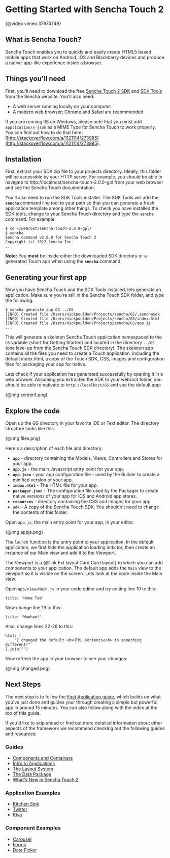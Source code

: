 # Getting Started with Sencha Touch 2

{@video vimeo 37974749}

## What is Sencha Touch?

Sencha Touch enables you to quickly and easily create HTML5 based mobile apps that work on Android, iOS and Blackberry devices and produce a native-app-like experience inside a browser.

## Things you'll need

First, you'll need to download the free [Sencha Touch 2 SDK](http://www.sencha.com/products/touch/download/) and
[SDK Tools](http://www.sencha.com/products/sdk-tools/download) from the Sencha website. You'll also need:

 - A web server running locally on your computer
 - A modern web browser; [Chrome](https://www.google.com/chrome) and [Safari](http://www.apple.com/safari/download/) are recommended

 If you are running IIS on Windows, please note that you must add `application/x-json` as a MIME Type for Sencha Touch to work properly. You can find out how to do that here: [http://stackoverflow.com/a/1121114/273985](http://stackoverflow.com/a/1121114/273985).

## Installation

First, extract your SDK zip file to your projects directory. Ideally, this folder will be accessible by your HTTP server.
For example, you should be able to navigate to http://localhost/sencha-touch-2.0.0-gpl from your web browser and see the
Sencha Touch documentation.

You'll also need to run the SDK Tools installer. The SDK Tools will add the **`sencha`** command line tool to your path
so that you can generate a fresh application template among other things. To check you have installed the SDK tools,
change to your Sencha Touch directory and type the `sencha` command. For example:

    $ cd ~/webroot/sencha-touch-2.0.0-gpl/
    $ sencha
    Sencha Command v2.0.0 for Sencha Touch 2
    Copyright (c) 2012 Sencha Inc.
    ...

__Note:__ You **must** be inside either the downloaded SDK directory or a generated Touch app when using the **`sencha`** command.

## Generating your first app

Now you have Sencha Touch and the SDK Tools installed, lets generate an application. Make sure you're still in the
Sencha Touch SDK folder, and type the following:

    $ sencha generate app GS ../GS
    [INFO] Created file /Users/nickpoulden/Projects/sencha/GS/.senchasdk
    [INFO] Created file /Users/nickpoulden/Projects/sencha/GS/index.html
    [INFO] Created file /Users/nickpoulden/Projects/sencha/GS/app.js
    ...

This will generate a skeleton Sencha Touch application namespaced to the `GS` variable (short for Getting Started) and
located in the directory `../GS` (one level up from the Sencha Touch SDK directory). The skeleton app contains all the
files you need to create a Touch application, including the default index.html, a copy of the Touch SDK, CSS, images and
configuration files for packaging your app for native.

Lets check if your application has generated successfully by opening it in a web browser. Assuming you extracted the SDK
to your webroot folder, you should be able to nativate to `http://localhost/GS` and see the default app:

{@img screen1.png}

## Explore the code

Open up the GS directory in your favorite IDE or Text editor. The directory structure looks like this:

{@img files.png}

Here's a description of each file and directory:

  - **`app`** - directory containing the Models, Views, Controllers and Stores for your app.
  - **`app.js`** - the main Javascript entry point for your app.
  - **`app.json`** - your app configuration file - used by the Builder to create a minified version of your app.
  - **`index.html`** - The HTML file for your app.
  - **`packager.json`** - The configuration file used by the Packager to create native versions of your app for iOS and Android app stores.
  - **`resources`** - directory containing the CSS and Images for your app
  - **`sdk`** - A copy of the Sencha Touch SDK. You shouldn't need to change the contents of this folder.

Open `app.js`, the main entry point for your app, in your editor.

{@img appjs.png}

The `launch` function is the entry point to your application. In the default application, we first hide the application
loading indictor, then create an instance of our Main view and add it to the Viewport.

The Viewport is a {@link Ext.layout.Card Card layout} to which you can add components to your application. The default
app adds the `Main` view to the viewport so it is visible on the screen. Lets look at the code inside the Main view.

Open `app/view/Main.js` in your code editor and try editing line 10 to this:

    title: 'Home Tab'

Now change line 19 to this:

    title: 'Woohoo!'

Also, change lines 22-26 to this:

    html: [
        "I changed the default <b>HTML Contents</b> to something different!"
    ].join("")

Now refresh the app in your browser to see your changes:

{@img changed.png}

## Next Steps

The next step is to follow the [First Application guide](#!/guide/first_app), which builds on what you've
just done and guides your through creating a simple but powerful app in around 15 minutes. You can also follow along
with the video at the top of this guide.

If you'd like to skip ahead or find out more detailed information about other aspects of the framework we recommend
checking out the following guides and resources:

### Guides

* [Components and Containers](#!/guide/components)
* [Intro to Applications](#!/guide/apps_intro)
* [The Layout System](#!/guide/layouts)
* [The Data Package](#!/guide/data)
* [What's New in Sencha Touch 2](#!/guide/whats_new)

### Application Examples

* [Kitchen Sink](#!/example/kitchen-sink)
* [Twitter](#!/example/twitter)
* [Kiva](#!/example/kiva)

### Component Examples

* [Carousel](#!/example/carousel)
* [Forms](#!/example/forms)
* [Date Picker](#!/example/pickers)
